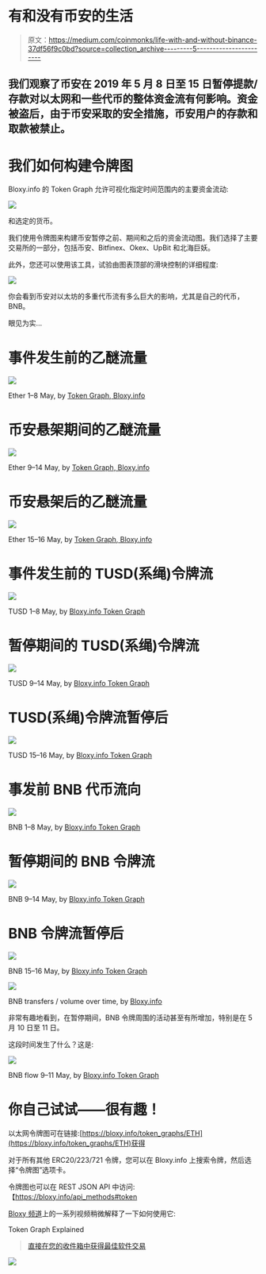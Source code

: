 # 有和没有币安的生活

> 原文：<https://medium.com/coinmonks/life-with-and-without-binance-37df56f9c0bd?source=collection_archive---------5----------------------->

## 我们观察了币安在 2019 年 5 月 8 日至 15 日暂停提款/存款对以太网和一些代币的整体资金流有何影响。资金被盗后，由于币安采取的安全措施，币安用户的存款和取款被禁止。

# 我们如何构建令牌图

Bloxy.info 的 Token Graph 允许可视化指定时间范围内的主要资金流动:

![](img/2cc1264112c7bf4f1ef1aae266cedc02.png)

和选定的货币。

我们使用令牌图来构建币安暂停之前、期间和之后的资金流动图。我们选择了主要交易所的一部分，包括币安、Bitfinex、Okex、UpBit 和北海巨妖。

此外，您还可以使用该工具，试验由图表顶部的滑块控制的详细程度:

![](img/eac79508c97b0f1229ae4108a0d3c37f.png)

你会看到币安对以太坊的多重代币流有多么巨大的影响，尤其是自己的代币，BNB。

眼见为实…

# 事件发生前的乙醚流量

![](img/830e9af5db3a6ca0e336a71254815576.png)

Ether 1–8 May, by [Token Graph, Bloxy.info](https://bloxy.info/token_graphs/ETH#)

# 币安悬架期间的乙醚流量

![](img/6dca4880d761b58b4277fe25ae1cb8e4.png)

Ether 9–14 May, by [Token Graph, Bloxy.info](https://bloxy.info/token_graphs/ETH#)

# 币安悬架后的乙醚流量

![](img/60de447627379fc07a62fc161df89634.png)

Ether 15–16 May, by [Token Graph, Bloxy.info](https://bloxy.info/token_graphs/ETH#)

# 事件发生前的 TUSD(系绳)令牌流

![](img/d197db3209c9b9a97247837db498aef4.png)

TUSD 1–8 May, by [Bloxy.info Token Graph](https://bloxy.info/token_graphs/0xdac17f958d2ee523a2206206994597c13d831ec7#)

# 暂停期间的 TUSD(系绳)令牌流

![](img/38c1734c338dfe5ff340ff6a19123a60.png)

TUSD 9–14 May, by [Bloxy.info Token Graph](https://bloxy.info/token_graphs/0xdac17f958d2ee523a2206206994597c13d831ec7#)

# TUSD(系绳)令牌流暂停后

![](img/a0599589a031c684d2065d6b37b52da8.png)

TUSD 15–16 May, by [Bloxy.info Token Graph](https://bloxy.info/token_graphs/0xdac17f958d2ee523a2206206994597c13d831ec7#)

# 事发前 BNB 代币流向

![](img/e7eb16fa41638973c60902884546b318.png)

BNB 1–8 May, by [Bloxy.info Token Graph](https://bloxy.info/token_graphs/0xb8c77482e45f1f44de1745f52c74426c631bdd52#)

# 暂停期间的 BNB 令牌流

![](img/4d75fc0c066ffdbe1bbabf069613a624.png)

BNB 9–14 May, by [Bloxy.info Token Graph](https://bloxy.info/token_graphs/0xb8c77482e45f1f44de1745f52c74426c631bdd52#)

# BNB 令牌流暂停后

![](img/6e246f469d4110e9822e191271864edb.png)

BNB 15–16 May, by [Bloxy.info Token Graph](https://bloxy.info/token_graphs/0xb8c77482e45f1f44de1745f52c74426c631bdd52#)

![](img/afb939fb8c169f129b0c8fdfa7776e29.png)

BNB transfers / volume over time, by [Bloxy.info](https://bloxy.info/address/0xb8c77482e45f1f44de1745f52c74426c631bdd52)

非常有趣地看到，在暂停期间，BNB 令牌周围的活动甚至有所增加，特别是在 5 月 10 日至 11 日。

这段时间发生了什么？这是:

![](img/3aa7b7bb3f2e0245823f07725c18eb12.png)

BNB flow 9–11 May, by [Bloxy.info Token Graph](https://bloxy.info/token_graphs/0xb8c77482e45f1f44de1745f52c74426c631bdd52#)

# 你自己试试——很有趣！

以太网令牌图可在链接:[https://bloxy.info/token_graphs/ETH](https://bloxy.info/token_graphs/ETH)获得

对于所有其他 ERC20/223/721 令牌，您可以在 Bloxy.info 上搜索令牌，然后选择“令牌图”选项卡。

令牌图也可以在 REST JSON API 中访问:【https://bloxy.info/api_methods#token 

[Bloxy 频道](https://www.youtube.com/channel/UCwk7mPo96sjS6xZ3rBnZt_A)上的一系列视频稍微解释了一下如何使用它:

Token Graph Explained

> [直接在您的收件箱中获得最佳软件交易](https://coincodecap.com/?utm_source=coinmonks)

[![](img/7c0b3dfdcbfea594cc0ae7d4f9bf6fcb.png)](https://coincodecap.com/?utm_source=coinmonks)